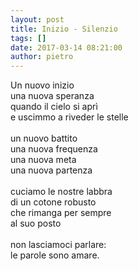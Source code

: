 ```yaml
---
layout: post
title: Inizio - Silenzio
tags: []
date: 2017-03-14 08:21:00
author: pietro
---
```

Un nuovo inizio<br/>una nuova speranza<br/>quando il cielo si aprì<br/>e uscimmo a riveder le stelle<br/><br/>un nuovo battito<br/>una nuova frequenza<br/>una nuova meta<br/>una nuova partenza<br/><br/>cuciamo le nostre labbra<br/>di un cotone robusto<br/>che rimanga per sempre<br/>al suo posto<br/><br/>non lasciamoci parlare:<br/>le parole sono amare.

